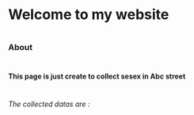 # <h1>Welcome to my website</h1>
# <h3>About</h3>
# <h4>This page is just create to collect sesex in Abc street</h4>
# <h6>The collected datas are :</h6>
